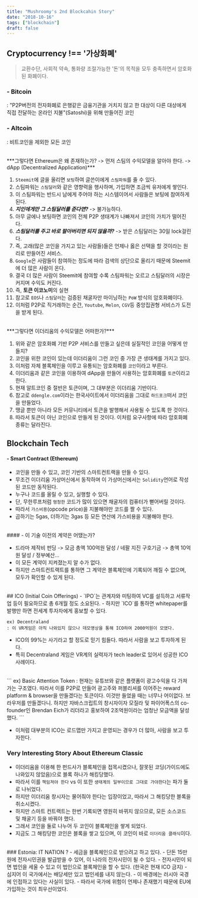 ```yaml
---
title: "Mushroomy's 2nd Blockcahin Story"
date: "2018-10-16"
tags: ["blockchain"]
draft: false
---
```


## Cryptocurrency !== '가상화폐'
> 교환수단, 사회적 약속, 통화량 조절가능한 '돈'의 목적을 모두 충족하면서 암호화된 화폐이다.

### - Bitcoin
: "P2P버전의 전자화폐로 은행같은 금융기관을 거치지 않고 한 대상이 다른 대상에게 직접 전달하는 온라인 지불"(Satoshi)을 위해 만들어진 코인

### - Altcoin
: 비트코인을 제외한 모든 코인

<br>
***그렇다면 Ethereum은 왜 존재하는가? -> 먼저 스팀의 수익모델을 알아야 한다. -> dApp (Decentralized Application)***

1. `Steemit`에 글을 올리면 `보팅`하여 글쓴이에게 `스팀파워`를 줄 수 있다.
2. 스팀파워는 `스팀달러`와 같은 영향력을 행사하며, 가입하면 조금씩 유저에게 쌓인다.
3. 이 스팀파워는 반드시 남에게 주어야 하는 시스템이어서 사람들은 보팅에 참여하게 된다.
4. ***지인에게만 그 스팀달러를 준다면?*** -> 불가능하다.
5. 아무 글에나 보팅하면 코인의 전체 P2P 생태계가 나빠져서 코인의 가치가 떨어진다.
6. ***스팀달러를 주고 바로 팔아버리면 되지 않을까?*** -> 받은 스팀달러는 30일 lock걸린다.
7. 즉, 고래(많은 코인을 가지고 있는 사람들)들은 언제나 옳은 선택을 할 것이라는 원리로 만들어진 서비스.
8. `Google`은 사람들이 참여하는 정도에 따라 검색의 상단으로 올리기 때문에 Steemit에 더 많은 사람이 온다.
9. 결국 더 많은 사람이 Steemit에 참여할 수록 스팀파워는 오르고 스팀달러의 시장은 커지며 수익도 커진다.
10. 즉, **토큰 이코노미**의 실현
11. 참고로 `EOS`나 `스팀달러`는 검증된 채굴자만 마이닝하는 `PoW` 방식의 암호화폐이다.
12. 이처럼 P2P로 직거래하는 순간, `Youtube`, `Melon`, `CGV`등 중앙집권형 서비스가 도전을 받게 된다.

<br>
***그렇다면 이더리움의 수익모델은 어떠한가?***

1. 위와 같은 암호화폐 기반 P2P 서비스를 만들고 싶은데 실질적인 코인을 어떻게 만들지?
2. 코인을 위한 코인이 있는데 이더리움이 그런 코인 중 가장 큰 생태계를 가지고 있다.
3. 이처럼 자체 블록체인을 이루고 유통되는 암호화폐를 `코인`이라고 부른다.
4. 이더리움과 같은 코인을 이용하여 dApp을 만들어 사용하는 암호화폐를 `토큰`이라고 한다.
5. 현재 알트코인 중 절반은 토큰이며, 그 대부분은 이더리움 기반이다.
6. 참고로 `ddengle.com`이라는 한국사이트에서 이더리움을 그대로 `하드포크`떠서 코인을 만들었다.
7. 땡글 뿐만 아니라 모든 커뮤니티에서 토큰을 발행해서 사용될 수 있도록 한 것이다.
8. 따라서 토큰이 아닌 코인으로 만들게 된 것이다. 이처럼 요구사항에 따라 암호화폐 종류는 달라진다.

## Blockchain Tech
#### - Smart Contract (Ethereum)

- 코인을 만들 수 있고, 코인 기반의 스마트컨트랙을 만들 수 있다.
- 무조건 이더리움 가상머신에서 동작하며 이 가상머신에서는 `Solidity`언어로 작성된 코드만 동작된다.
- 누구나 코드를 올릴 수 있고, 실행할 수 있다.
- 단, 무한루프처럼 `멍청한` 코드가 많이 있으면 채굴자의 컴퓨터가 뻗어버릴 것이다.
- 따라서 `가스비용`(opcode price)을 지불해야만 코드를 짤 수 있다.
- 곱하기는 5gas, 더하기는 3gas 등 모든 연산에 가스비용을 지불해야 한다.

<br>
#### - 이 기술 이전의 계약은 어땠는가?

- 드라마 제작비 펀딩 -> 모금 총액 100억원 달성 / 네팔 지진 구호기금 -> 총액 10억원 달성 / 정부예산...
- 이 모든 계약이 지켜졌는지 알 수가 없다.
- 하지만 스마트컨트랙트를 통하면 그 계약은 블록체인에 기록되어 깨질 수 없으며, 모두가 확인할 수 있게 된다.

<br>
## ICO (Initial Coin Offerings)
- `IPO`는 관계자와 미팅하여 VC를 설득하고 서류작업 등이 필요하므로 총 6개월 정도 소요된다.
- 하지만 `ICO`를 통하면 whitepaper를 발행만 하면 전세계 투자자에게 홍보할 수 있다.

```
ex) Decentraland
: 이 VR게임은 아직 나와있지 않으나 데모영상을 통해 ICO하여 2000억원이 모였다.
```

- ICO의 99%는 사기라고 할 정도로 믿기 힘들다. 따라서 사람을 보고 투자하게 된다.
- 특히 Decentraland 게임은 VR계의 실력자가 tech leader로 있어서 성공한 ICO 사례이다.

<br>
```
ex) Basic Attention Token
: 현재는 유튜브와 같은 플랫폼이 광고수익을 다 가져가는 구조였다. 따라서 이를 P2P로 만들어 광고주와 퍼블리셔를 이어주는 reward platform & browser을 만들겠다는 토큰이다. 이것만 들었을 때는 너무나 어이없다. 브라우저를 만들겠다니. 하지만 자바스크립트의 창시자이자 모질라 및 파이어폭스의 co-founder인 Brendan Eich가 리더라고 홍보하여 2조억원이라는 엄청난 모금액을 달성했다.
```

- 이처럼 대부분의 ICO는 로드맵만 가지고 운영되는 경우가 더 많아, 사람을 보고 투자한다.

### Very Interesting Story About Ethereum Classic
- 이더리움을 이용해 한 펀드사가 블록체인을 접목시켰으나, 잘못된 코딩(가이드에도 나와있지 않았음)으로 블록 하나가 해킹당했다.
- 따라서 이를 `책임져야 한다` vs 이 또한 `생태계의 일부이므로 그대로 가야한다`는 파가 둘로 나뉘었다.
- 하지만 이더리움 창시자는 물어줘야 한다는 입장이었고, 따라서 그 해킹당한 블록을 취소시켰다.
- 하지만 스마트 컨트랙트는 한번 기록되면 영원히 바뀌지 않으므로, 모든 소스코드 및 채굴기 등을 바꿔야 했다.
- 그래서 코인을 둘로 나누어 두 코인이 블록체인을 쌓게 되었다.
- 지금도 그 해킹당한 코인은 블록을 쌓고 있으며, 이 코인이 바로 `이더리움 클래식`이다.

<br>
### Estonia: IT NATION ?
- 세금을 블록체인으로 받으려고 하고 있다.
- 단돈 15만원에 전자시민권을 발급받을 수 있어, 이 나라의 전자시민이 될 수 있다.
- 전자시민이 되면 법인을 세울 수 있고 이 법인으로 블록체인을 할 수 있다. (한국은 현재 ICO 금지)
- 심지어 이 국가에서는 배당세만 있고 법인세를 내지 않는다.
- 이 배경에는 러시아 국경에 인접하고 있다는 사실이 있다.
- 따라서 국가에 위험이 언제나 존재했기 때문에 EU에 가입하는 것이 최우선이었다.